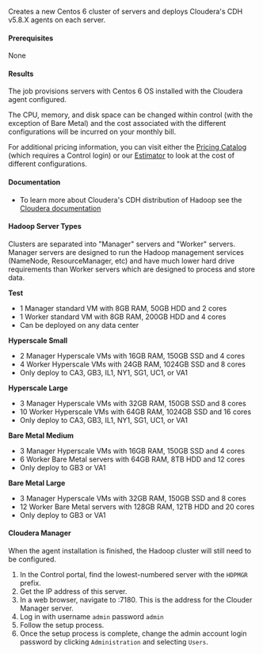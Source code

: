 Creates a new Centos 6 cluster of servers and deploys Cloudera's CDH v5.8.X agents on each server.

#### Prerequisites  
None  

#### Results  
The job provisions servers with Centos 6 OS installed with the Cloudera agent configured.

The CPU, memory, and disk space can be changed within control (with the exception of Bare Metal) and the cost associated with the different configurations will be incurred on your monthly bill. 

For additional pricing information, you can visit either the [Pricing Catalog](https://control.ctl.io/pricingcatalog#/pricingCatalog) (which requires a Control login) or our [Estimator](https://www.ctl.io/estimator) to look at the cost of different configurations.  

#### Documentation  
* To learn more about Cloudera's CDH distribution of Hadoop see the [Cloudera documentation](http://www.cloudera.com/documentation.html)  

#### Hadoop Server Types  

Clusters are separated into "Manager" servers and "Worker" servers. Manager servers are designed to run the Hadoop management services (NameNode, ResourceManager, etc) and have much lower hard drive requirements than Worker servers which are designed to process and store data.

**Test**  

* 1 Manager standard VM with 8GB RAM, 50GB HDD and 2 cores   
* 1 Worker standard VM with 8GB RAM, 200GB HDD and 4 cores  
* Can be deployed on any data center

**Hyperscale Small**  

* 2 Manager Hyperscale VMs with 16GB RAM, 150GB SSD and 4 cores  
* 4 Worker Hyperscale VMs with 24GB RAM, 1024GB SSD and 8 cores  
* Only deploy to CA3, GB3, IL1, NY1, SG1, UC1, or VA1  

**Hyperscale Large**  
  
* 3 Manager Hyperscale VMs with 32GB RAM, 150GB SSD and 8 cores  
* 10 Worker Hyperscale VMs with 64GB RAM, 1024GB SSD and 16 cores  
* Only deploy to CA3, GB3, IL1, NY1, SG1, UC1, or VA1  

**Bare Metal Medium**  
  
* 3 Manager Hyperscale VMs with 16GB RAM, 150GB SSD and 4 cores  
* 6 Worker Bare Metal servers with 64GB RAM, 8TB HDD and 12 cores  
* Only deploy to GB3 or VA1  

**Bare Metal Large**  

* 3 Manager Hyperscale VMs with 32GB RAM, 150GB SSD and 8 cores  
* 12 Worker Bare Metal servers with 128GB RAM, 12TB HDD and 20 cores  
* Only deploy to GB3 or VA1  

#### Cloudera Manager

When the agent installation is finished, the Hadoop cluster will still need to be configured.

1) In the Control portal, find the lowest-numbered server with the `HDPMGR` prefix.  
2) Get the IP address of this server.  
3) In a web browser, navigate to <ip address>:7180. This is the address for the Clouder Manager server.  
4) Log in with username `admin` password `admin`  
5) Follow the setup process.  
6) Once the setup process is complete, change the admin account login password by clicking `Administration` and selecting `Users`.
